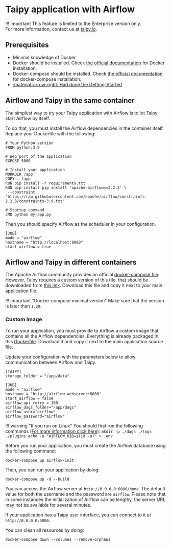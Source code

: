 # Taipy application with Airflow

!!! important
    This feature is limited to the Enterprise version only. <br>
    For more information, contact us at [taipy.io](www.taipy.io).

## Prerequisites

- Minimal knowledge of Docker.
- Docker should be installed. Check [the official documentation](https://docs.docker.com/engine/install/) for Docker
  installation.
- Docker-compose should be installed. Check [the official documentation](https://docs.docker.com/compose/install/)
  for docker-compose installation.
- [:material-arrow-right: Had done the Getting-Started](standalone.md)

## Airflow and Taipy in the same container

The simplest way to try your Taipy application with Airflow is to let Taipy start Airflow by itself.

To do that, you must install the Airflow dependencies in the container itself.
Replace your Dockerfile with the following:
```
# Your Python version
FROM python:3.9

# Web port of the application
EXPOSE 5000

# Install your application
WORKDIR /app
COPY . /app
RUN pip install -r requirements.txt
RUN pip install pip install 'apache-airflow==2.2.3' \
 --constraint "https://raw.githubusercontent.com/apache/airflow/constraints-2.2.3/constraints-3.9.txt"

# Startup command
CMD python my-app.py
```

Then you should specify Airflow as the scheduler in your configuration.
```
[JOB]
mode = "airflow"
hostname = "http://localhost:8080"
start_airflow = true
```

## Airflow and Taipy in different containers

The Apache Airflow community provides an official
[docker-compose file](https://airflow.apache.org/docs/apache-airflow/stable/start/docker.html). However, Taipy requires
a custom version of this file, that should be downloaded from [this link](docker-compose.yml.md). Download this file
and copy it next to your main application file.

!!! important "Docker-compose minimal version"
    Make sure that the version is later than `1.29`.

### Custom image

To run your application, you must provide to Airflow a custom image that contains all the Airflow dependencies.
Everything is already packaged in this [Dockerfile](Dockerfile.md). Download it and copy it next to the main
application source file.

Update your configuration with the parameters below to allow communication between Airflow and Taipy.
```
[TAIPY]
storage_folder = "/app/data"

[JOB]
mode = "airflow"
hostname = "http://airflow-webserver:8080"
start_airflow = false
airflow_api_retry = 100
airflow_dags_folder="/app/dags"
airflow_user="airflow"
airflow_password="airflow"
```

!!! warning "If you run on Linux"
    You should first run the following commands ([For more information click here](https://airflow.apache.org/docs/apache-airflow/stable/start/docker.html#setting-the-right-airflow-user)):
    ```
    mkdir -p ./dags ./logs ./plugins
    echo -e "AIRFLOW_UID=$(id -u)" > .env
    ```


Before you run your application, you must create the Airflow database using the following command:
```
docker-compose up airflow-init
```
Then, you can run your application by doing:
```
docker-compose up -d --build
```

You can access the Airflow server at `http://0.0.0.0:8080/home`. The default value for both the username and the
password are `airflow`. Please note that in some instances the initialization of Airflow can be lengthy, the server
URL may not be available for several minutes.

If your application has a Taipy user interface, you can connect to it at `http://0.0.0.0:5000`.

You can clean all resources by doing:
```
docker-compose down --volumes --remove-orphans
```
